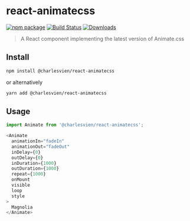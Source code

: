 # react-animatecss

[![npm package][npm-img]][npm-url]
[![Build Status][build-img]][build-url]
[![Downloads][downloads-img]][downloads-url]

> A React component implementing the latest version of Animate.css

## Install

```bash
npm install @charlesvien/react-animatecss
```
or alternatively
```bash
yarn add @charlesvien/react-animatecss
```

## Usage

```js
import Animate from '@charlesvien/react-animatecss';

<Animate
  animationIn="fadeIn"
  animationOut="fadeOut"
  inDelay={0}
  outDelay={0}
  inDuration={1000}
  outDuration={1000}
  repeat={1000}
  onMount
  visible
  loop
  style
>
  Magnolia
</Animate>
```

[npm-img]:https://img.shields.io/npm/v/@charlesvien/react-animatecss
[npm-url]:https://www.npmjs.com/package/@charlesvien/react-animatecss
[build-img]:https://github.com/charlesvien/react-animatecss/actions/workflows/release.yml/badge.svg
[build-url]:https://github.com/charlesvien/react-animatecss/actions/workflows/release.yml
[downloads-img]:https://img.shields.io/npm/dt/@charlesvien/react-animatecss
[downloads-url]:https://www.npmtrends.com/@charlesvien/react-animatecss